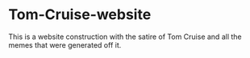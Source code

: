 # Tom-Cruise-website
This is a website construction with the satire of Tom Cruise and all the memes that were generated off it.
